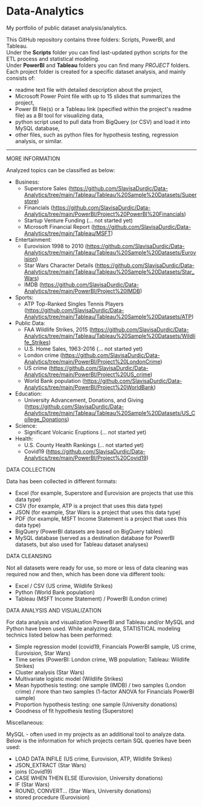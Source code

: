 # Data-Analytics
My portfolio of public dataset analysis/analytics.

This GitHub repository contains three folders: Scripts, PowerBI, and Tableau.\
Under the **Scripts** folder you can find last-updated python scripts for the ETL process and statistical modeling.\
Under **PowerBI** and **Tableau** folders you can find many *PROJECT* folders. Each project folder is created for a specific dataset analysis, and mainly consists of:

- readme text file with detailed description about the project,
- Microsoft Power Point file with up to 15 slides that summarizes the project,
- Power BI file(s) or a Tableau link (specified within the project's readme file) as a BI tool for visualizing data,
- python script used to pull data from BigQuery (or CSV) and load it into MySQL database,
- other files, such as python files for hypothesis testing, regression analysis, or similar.
  
******
MORE INFORMATION

Analyzed topics can be classified as below:
- Business:
	- Superstore Sales (https://github.com/SlavisaDurdic/Data-Analytics/tree/main/Tableau/Tableau%20Sample%20Datasets/Superstore)
	- Financials (https://github.com/SlavisaDurdic/Data-Analytics/tree/main/PowerBI/Project%20PowerBI%20Financials)
	- Startup Venture Funding (... not started yet)
	- Microsoft Financial Report (https://github.com/SlavisaDurdic/Data-Analytics/tree/main/Tableau/MSFT)
- Entertainment:
	- Eurovision 1998 to 2010 (https://github.com/SlavisaDurdic/Data-Analytics/tree/main/Tableau/Tableau%20Sample%20Datasets/Eurovision)
	- Star Wars Character Details (https://github.com/SlavisaDurdic/Data-Analytics/tree/main/Tableau/Tableau%20Sample%20Datasets/Star_Wars)
	- IMDB (https://github.com/SlavisaDurdic/Data-Analytics/tree/main/PowerBI/Project%20IMDB)
- Sports:
	- ATP Top-Ranked Singles Tennis Players (https://github.com/SlavisaDurdic/Data-Analytics/tree/main/Tableau/Tableau%20Sample%20Datasets/ATP)
- Public Data:
	- FAA Wildlife Strikes, 2015 (https://github.com/SlavisaDurdic/Data-Analytics/tree/main/Tableau/Tableau%20Sample%20Datasets/Wildlife_Strikes)
	- U.S. Home Sales, 1963-2016 (... not started yet)
	- London crime (https://github.com/SlavisaDurdic/Data-Analytics/tree/main/PowerBI/Project%20LondonCrime)
	- US crime (https://github.com/SlavisaDurdic/Data-Analytics/tree/main/PowerBI/Project%20US_crime)
	- World Bank population (https://github.com/SlavisaDurdic/Data-Analytics/tree/main/PowerBI/Project%20WorldBank)
- Education:
	- University Advancement, Donations, and Giving (https://github.com/SlavisaDurdic/Data-Analytics/tree/main/Tableau/Tableau%20Sample%20Datasets/US_College_Donations)
- Science:
	- Significant Volcanic Eruptions (... not started yet)
- Health:
	- U.S. County Health Rankings (... not started yet)
	- Covid19 (https://github.com/SlavisaDurdic/Data-Analytics/tree/main/PowerBI/Project%20Covid19)

DATA COLLECTION

Data has been collected in different formats:
- Excel (for example, Superstore and Eurovision are projects that use this data type)
- CSV (for example, ATP is a project that uses this data type)
- JSON (for example, Star Wars is a project that uses this data type)
- PDF (for example, MSFT Income Statement is a project that uses this data type)
- BigQuery (PowerBI datasets are based on BigQuery tables)
- MySQL database (served as a destination database for PowerBI datasets, but also used for Tableau dataset analyses)

DATA CLEANSING

Not all datasets were ready for use, so more or less of data cleaning was required now and then, which has been done via different tools:
- Excel / CSV (US crime, Wildlife Strikes)
- Python (World Bank population)
- Tableau (MSFT Income Statement) / PowerBI (London crime)

DATA ANALYSIS AND VISUALIZATION

For data analysis and visualization PowerBI and Tableau and/or MySQL and Python have been used.
While analyzing data, STATISTICAL modeling technics listed below has been performed:

- Simple regression model (covid19, Financials PowerBI sample, US crime, Eurovision, Star Wars)
- Time series (PowerBI: London crime, WB population; Tableau: Wildlife Strikes)
- Cluster analysis (Star Wars)
- Multivariate logistic model (Wildlife Strikes)
- Mean hypothesis testing: one sample (IMDB) / two samples (London crime) / more than two samples (1-factor ANOVA for Financials PowerBI sample)
- Proportion hypothesis testing: one sample (University donations)
- Goodness of fit hypothesis testing (Superstore)

Miscellaneous:

MySQL - often used in my projects as an additional tool to analyze data. Below is the information for which projects certain SQL queries have been used:
- LOAD DATA INFILE (US crime, Eurovision, ATP, Wildlife Strikes)
- JSON_EXTRACT (Star Wars)
- joins (Covid19)
- CASE WHEN THEN ELSE (Eurovision, University donations)
- IF (Star Wars)
- ROUND, CONVERT... (Star Wars, University donations)
- stored procedure (Eurovision)

